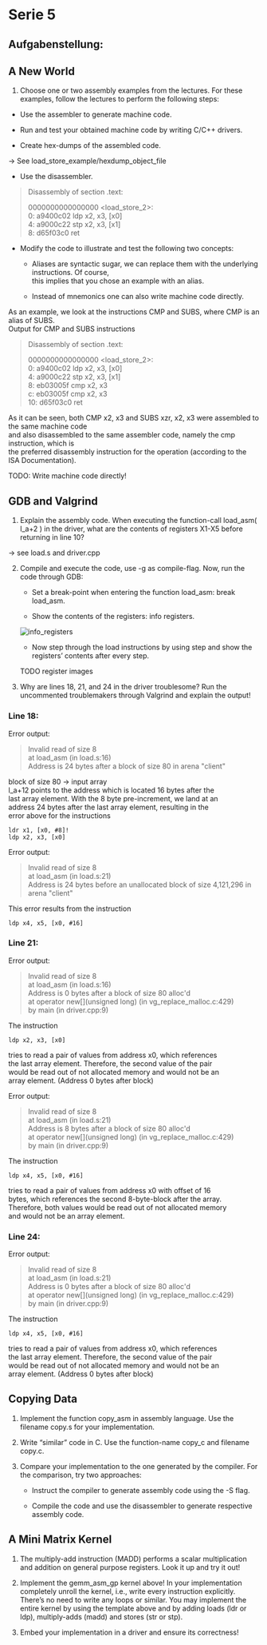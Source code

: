 # Serie 5

## Aufgabenstellung:

## A New World

1. Choose one or two assembly examples from the lectures. For these examples, follow the lectures to perform the following steps:

  - Use the assembler to generate machine code.

  - Run and test your obtained machine code by writing C/C++ drivers.

  - Create hex-dumps of the assembled code.

-> See load_store_example/hexdump_object_file

  - Use the disassembler.

  >Disassembly of section .text:  
  >  
  >0000000000000000 <load_store_2>:  
  >    0:   a9400c02        ldp     x2, x3, [x0]  
  >    4:   a9000c22        stp     x2, x3, [x1]  
  >    8:   d65f03c0        ret  


  - Modify the code to illustrate and test the following two concepts:

    - Aliases are syntactic sugar, we can replace them with the underlying instructions. Of course,  
    this implies that you chose an example with an alias.

    - Instead of mnemonics one can also write machine code directly.

As an example, we look at the instructions CMP and SUBS, where
CMP is an alias of SUBS.  
Output for CMP and SUBS instructions  

  >Disassembly of section .text:  
  >  
  >0000000000000000 <load_store_2>:  
  >   0:   a9400c02        ldp     x2, x3, [x0]  
  >   4:   a9000c22        stp     x2, x3, [x1]  
  >   8:   eb03005f        cmp     x2, x3  
  >   c:   eb03005f        cmp     x2, x3  
  >  10:   d65f03c0        ret  

As it can be seen, both CMP x2, x3 and SUBS xzr, x2, x3 were assembled to the same machine code  
and also disassembled to the same assembler code, namely the cmp instruction, which is  
the preferred disassembly instruction for the operation (according to the ISA Documentation).

TODO: Write machine code directly!

## GDB and Valgrind

1. Explain the assembly code. When executing the function-call load_asm( l_a+2 ) in the driver, what are the contents of registers X1-X5 before returning in line 10?

-> see load.s and driver.cpp

2. Compile and execute the code, use -g as compile-flag. Now, run the code through GDB:
    - Set a break-point when entering the function load_asm: break load_asm.

    - Show the contents of the registers: info registers.

    ![info_registers](images/info_registers.png)

    - Now step through the load instructions by using step and show the registers’ contents after every step.

    TODO register images

3. Why are lines 18, 21, and 24 in the driver troublesome? Run the uncommented troublemakers through Valgrind and explain the output!

### Line 18:
Error output:
  >Invalid read of size 8  
  >at load_asm (in load.s:16)  
  >Address is 24 bytes after a block of size 80 in arena "client"  

  block of size 80 -> input array  
  l_a+12 points to the address which is located 16 bytes after the  
  last array element. With the 8 byte pre-increment, we land at an  
  address 24 bytes after the last array  element, resulting in the  
  error above for the instructions  
  
    ldr x1, [x0, #8]!    
    ldp x2, x3, [x0]   
    
Error output:
  >Invalid read of size 8  
  >at load_asm (in load.s:21)  
  >Address is 24 bytes before an unallocated block of size 4,121,296 in arena "client"  

  This error results from the instruction
  
    ldp x4, x5, [x0, #16]

### Line 21:
Error output:
  >Invalid read of size 8  
  >at load_asm (in load.s:16)  
  >Address is 0 bytes after a block of size 80 alloc'd  
  >at operator new[](unsigned long) (in vg_replace_malloc.c:429)  
  >by main (in driver.cpp:9)  

  The instruction  
  
    ldp x2, x3, [x0]  
    
  tries to read a pair of values from address x0, which references  
  the last array element. Therefore, the second value of the pair  
  would be read out of not allocated memory and would not be an  
  array element. (Address 0 bytes after block)  

Error output:
  >Invalid read of size 8  
  >at load_asm (in load.s:21)  
  >Address is 8 bytes after a block of size 80 alloc'd  
  >at operator new[](unsigned long) (in vg_replace_malloc.c:429)  
  >by main (in driver.cpp:9)  

  The instruction  
  
    ldp x4, x5, [x0, #16]
    
  tries to read a pair of values from address x0 with offset of 16  
  bytes, which references the second 8-byte-block after the array.  
  Therefore, both values would be read out of not allocated memory  
  and would not be an array element.  

### Line 24:
Error output:  
  >Invalid read of size 8  
  >at load_asm (in load.s:21)  
  >Address is 0 bytes after a block of size 80 alloc'd  
  >at operator new[](unsigned long) (in vg_replace_malloc.c:429)  
  >by main (in driver.cpp:9)  

  The instruction  
  
    ldp x4, x5, [x0, #16]  
    
  tries to read a pair of values from address x0, which references  
  the last array element. Therefore, the second value of the pair  
  would be read out of not allocated memory and would not be an  
  array element. (Address 0 bytes after block)  

## Copying Data

1. Implement the function copy_asm in assembly language. Use the filename copy.s for your implementation.

2. Write “similar” code in C. Use the function-name copy_c and filename copy.c.

3. Compare your implementation to the one generated by the compiler. For the comparison, try two approaches:
    - Instruct the compiler to generate assembly code using the -S flag.

    - Compile the code and use the disassembler to generate respective assembly code.


## A Mini Matrix Kernel

1. The multiply-add instruction (MADD) performs a scalar multiplication and addition on general purpose registers. Look it up and try it out!

2. Implement the gemm_asm_gp kernel above! In your implementation completely unroll the kernel, i.e., write every instruction explicitly. There’s no need to write any loops or similar. You may implement the entire kernel by using the template above and by adding loads (ldr or ldp), multiply-adds (madd) and stores (str or stp).

3. Embed your implementation in a driver and ensure its correctness!



